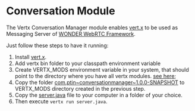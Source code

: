 Conversation Module
=====

The Vertx Conversation Manager module enables [vert.x](http://vertx.io/) to be used as Messaging Server of [WONDER WebRTC Framework](http://hypercomm.github.io/wonder/).

Just follow these steps to have it running:

1. Install [vert.x](http://vertx.io/install.html).
2. Add vertx bin folder to your classpath environment variable
3. Create VERTX_MODS environment variable in your system, that should point to the directory where you have all vertx modules. [see here](http://vertx.io/mods_manual.html#system);
4. Copy the folder [com.ptin~conversationmanager~1.0.0-SNAPSHOT](https://github.com/hypercomm/vertx/tree/master/build/mods) to VERTX_MODS directory created in the previous step. 
5. Copy the [server.java](https://github.com/hypercomm/vertx/tree/master/server.java) file to your computer in a folder of your choice.
6. Then execute ``vertx run server.java``.
